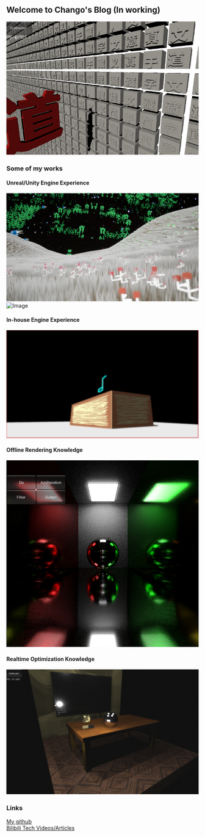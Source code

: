 ## Welcome to Chango's Blog (In working)
![Image](pic/dao.png)
### Some of my works
<!---
![Image](pic/julia.png)
-->
<!---
![Image](pic/slam1.png)
-->
#### Unreal/Unity Engine Experience   
![Image](pic/Green_s18.png)
![Image](pic/36.png)
#### In-house Engine Experience  
![Image](pic/HumanTree_s1.jpg)
<!---
![Image](pic/mc128-8.png)
-->
#### Offline Rendering Knowledge
![Image](pic/urt46.png)
#### Realtime Optimization Knowledge  
![Image](pic/urt119.png)

### Links
[My github](https://github.com/ouerkakaChango)  
[Bilibili Tech Videos/Articles](https://space.bilibili.com/7927929/video)  

<!---
### Other

Having trouble with Pages? Check out our [documentation](https://help.github.com/categories/github-pages-basics/) or [contact support](https://github.com/contact) and we’ll help you sort it out.

[P1 Link](p1.md)
-->